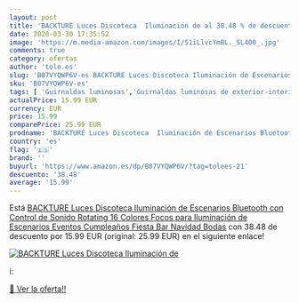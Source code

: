 ```yaml
---
layout: post
title: 'BACKTURE Luces Discoteca  Iluminación de al 38.48 % de descuento'
date: 2020-03-30 17:35:52
image: 'https://m.media-amazon.com/images/I/51iLlvcYmBL._SL400_.jpg'
comments: true
category: ofertas
author: 'tole.es'
slug: 'B07VYQWP6V-es BACKTURE Luces Discoteca Iluminación de Escenarios...'
sku: 'B07VYQWP6V-es'
tags: [ 'Guirnaldas luminosas','Guirnaldas luminosas de exterior-interior','Iluminación','navidad', ]
actualPrice: 15.99 EUR
currency: EUR
price: 15.99
comparePrice: 25.99 EUR
prodname: 'BACKTURE Luces Discoteca  Iluminación de Escenarios Bluetooth con Control de Sonido Rotating  16 Colores Focos para Iluminación de Escenarios  Eventos Cumpleaños  Fiesta  Bar  Navidad  Bodas'
country: 'es'
flag: '🇪🇸'
brand: ''
buyurl: 'https://www.amazon.es/dp/B07VYQWP6V/?tag=tolees-21'
descuento: '38.48'
average: '15.99'
---
```


Está [BACKTURE Luces Discoteca  Iluminación de Escenarios Bluetooth con Control de Sonido Rotating  16 Colores Focos para Iluminación de Escenarios  Eventos Cumpleaños  Fiesta  Bar  Navidad  Bodas](https://www.amazon.es/dp/B07VYQWP6V/?tag=tolees-21) con 38.48 de descuento por 15.99 EUR (original: 25.99 EUR) en el siguiente enlace!

[![BACKTURE Luces Discoteca  Iluminación de](https://m.media-amazon.com/images/I/51iLlvcYmBL._SL400_.jpg)](https://www.amazon.es/dp/B07VYQWP6V/?tag=tolees-21)

ℹ️:


[🛒 Ver la oferta!!](https://www.amazon.es/dp/B07VYQWP6V/?tag=tolees-21)
